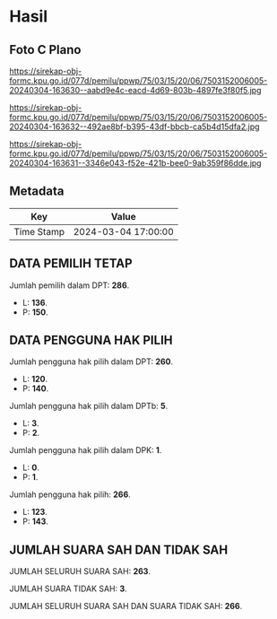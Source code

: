 # Hasil

## Foto C Plano

https://sirekap-obj-formc.kpu.go.id/077d/pemilu/ppwp/75/03/15/20/06/7503152006005-20240304-163630--aabd9e4c-eacd-4d69-803b-4897fe3f80f5.jpg

https://sirekap-obj-formc.kpu.go.id/077d/pemilu/ppwp/75/03/15/20/06/7503152006005-20240304-163632--492ae8bf-b395-43df-bbcb-ca5b4d15dfa2.jpg

https://sirekap-obj-formc.kpu.go.id/077d/pemilu/ppwp/75/03/15/20/06/7503152006005-20240304-163631--3346e043-f52e-421b-bee0-9ab359f86dde.jpg


## Metadata

| Key        | Value               |
| ---------- | ------------------- |
| Time Stamp | 2024-03-04 17:00:00 |


## DATA PEMILIH TETAP

Jumlah pemilih dalam DPT: **286**.
 * L: **136**.
 * P: **150**.

## DATA PENGGUNA HAK PILIH

Jumlah pengguna hak pilih dalam DPT: **260**.
 * L: **120**.
 * P: **140**.

Jumlah pengguna hak pilih dalam DPTb: **5**.
 * L: **3**.
 * P: **2**.

Jumlah pengguna hak pilih dalam DPK: **1**.
 * L: **0**.
 * P: **1**.

Jumlah pengguna hak pilih: **266**.
 * L: **123**.
 * P: **143**.

## JUMLAH SUARA SAH DAN TIDAK SAH

JUMLAH SELURUH SUARA SAH: **263**.

JUMLAH SUARA TIDAK SAH: **3**.

JUMLAH SELURUH SUARA SAH DAN SUARA TIDAK SAH: **266**.


